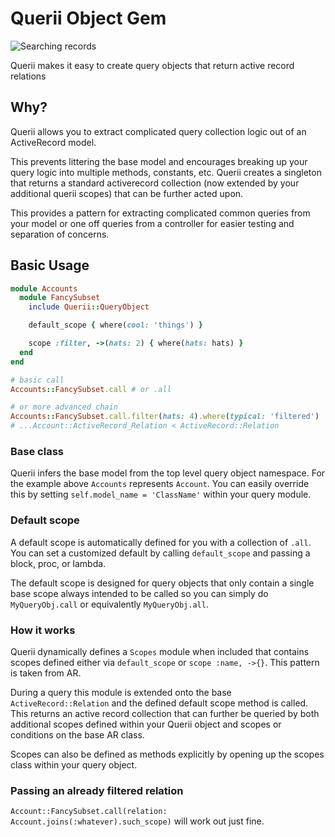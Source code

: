 # Querii Object Gem

![Searching records](http://i.imgur.com/pa0oxih.jpg)

Querii makes it easy to create query objects that return active record relations

## Why?

Querii allows you to extract complicated query collection logic out of an ActiveRecord model.

This prevents littering the base model and encourages breaking up your query logic into multiple methods, constants, etc. Querii creates a singleton that returns a standard activerecord collection (now extended by your additional querii scopes) that can be further acted upon.

This provides a pattern for extracting complicated common queries from your model or one off queries from a controller for easier testing and separation of concerns.

## Basic Usage

```ruby
module Accounts
  module FancySubset
    include Querii::QueryObject

    default_scope { where(cool: 'things') }

    scope :filter, ->(hats: 2) { where(hats: hats) }
  end
end

# basic call
Accounts::FancySubset.call # or .all

# or more advanced chain
Accounts::FancySubset.call.filter(hats: 4).where(typical: 'filtered')
# ...Account::ActiveRecord_Relation < ActiveRecord::Relation
```

### Base class

Querii infers the base model from the top level query object namespace. For the example above `Accounts` represents `Account`. You can easily override this by setting `self.model_name = 'ClassName'` within your query module.

### Default scope

A default scope is automatically defined for you with a collection of `.all`. You can set a customized default by calling `default_scope` and passing a block, proc, or lambda.

The default scope is designed for query objects that only contain a single base scope always intended to be called so you can simply do `MyQueryObj.call` or equivalently `MyQueryObj.all`.

### How it works
Querii dynamically defines a `Scopes` module when included that contains scopes defined either via `default_scope` or `scope :name, ->{}`. This pattern is taken from AR.

During a query this module is extended onto the base `ActiveRecord::Relation` and the defined default scope method is called. This returns an active record collection that can further be queried by both additional scopes defined within your Querii object and scopes or conditions on the base AR class.

Scopes can also be defined as methods explicitly by opening up the scopes class within your query object.

### Passing an already filtered relation

`Account::FancySubset.call(relation: Account.joins(:whatever).such_scope)` will work out just fine.
